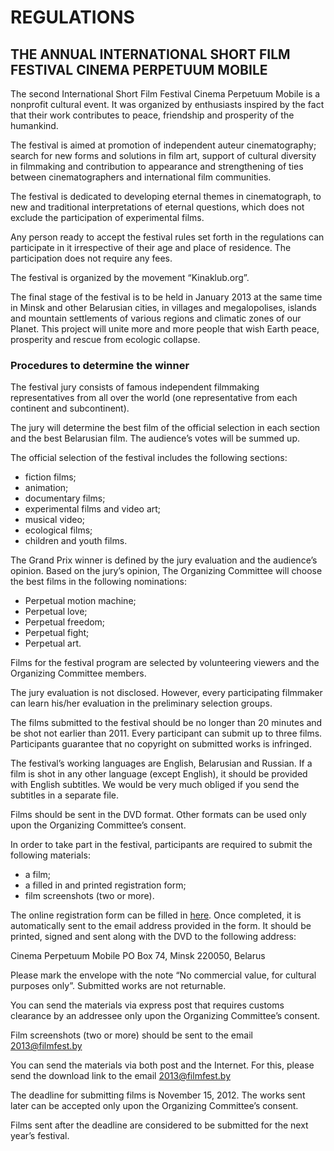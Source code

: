 REGULATIONS
===================
THE ANNUAL INTERNATIONAL SHORT FILM FESTIVAL CINEMA PERPETUUM MOBILE
---------------

The second International Short Film Festival Cinema Perpetuum Mobile is a nonprofit cultural event. It was organized by enthusiasts inspired by the fact that their work contributes to peace, friendship and prosperity of the humankind. 

The festival is aimed at promotion of independent auteur cinematography; search for new forms and solutions in film art, support of cultural diversity in filmmaking and contribution to appearance and strengthening of ties between cinematographers and international film communities. 

The festival is dedicated to developing eternal themes in cinematograph, to new and traditional interpretations of eternal questions, which does not exclude the participation of experimental films. 

Any person ready to accept the festival rules set forth in the regulations can participate in it irrespective of their age and place of residence. The participation does not require any fees. 

The festival is organized by the movement “Kinaklub.org”.

The final stage of the festival is to be held in January 2013 at the same time in Minsk and other Belarusian cities, in villages and megalopolises, islands and mountain settlements of various regions and climatic zones of our Planet. This project will unite more and more people that wish Earth peace, prosperity and rescue from ecologic collapse. 

### Procedures to determine the winner

The festival jury consists of famous independent filmmaking representatives from all over the world (one representative from each continent and subcontinent).

The jury will determine the best film of the official selection in each section and the best Belarusian film. The audience’s votes will be summed up. 

The official selection of the festival includes the following sections:

* fiction films;
* animation;
* documentary films;
* experimental films and video art;
* musical video;
* ecological films;
* children and youth films.

The Grand Prix winner is defined by the jury evaluation and the audience’s opinion. Based on the jury’s opinion, The Organizing Committee will choose the best films in the following nominations:

* Perpetual motion machine;
* Perpetual love;
* Perpetual freedom;
* Perpetual fight;
* Perpetual art.

Films for the festival program are selected by volunteering viewers and the Organizing Committee members.

The jury evaluation is not disclosed. However, every participating filmmaker can learn his/her evaluation in the preliminary selection groups.

The films submitted to the festival should be no longer than 20 minutes and be shot not earlier than 2011. Every participant can submit up to three films. Participants guarantee that no copyright on submitted works is infringed. 

The festival’s working languages are English, Belarusian and Russian. If a film is shot in any other language (except English), it should be provided with English subtitles. We would be very much obliged if you send the subtitles in a separate file.  

Films should be sent in the DVD format. Other formats can be used only upon the Organizing Committee’s consent.

In order to take part in the festival, participants are required to submit the following materials:
* a film;
* a filled in and printed registration form;
* film screenshots (two or more).

The online registration form can be filled in [here]( http://filmfest.by/2013/submit/ ). Once completed, it is automatically sent to the email address provided in the form. It should be printed, signed and sent along with the DVD to the following address:

Cinema Perpetuum Mobile
PO Box 74, Minsk
220050, Belarus 

Please mark the envelope with the note “No commercial value, for cultural purposes only”. Submitted works are not returnable. 

You can send the materials via express post that requires customs clearance by an addressee only upon the Organizing Committee’s consent.

Film screenshots (two or more) should be sent to the email 2013@filmfest.by

You can send the materials via both post and the Internet. For this, please send the download link to the email 2013@filmfest.by

The deadline for submitting films is November 15, 2012. The works sent later can be accepted only upon the Organizing Committee’s consent.

Films sent after the deadline are considered to be submitted for the next year’s festival.
